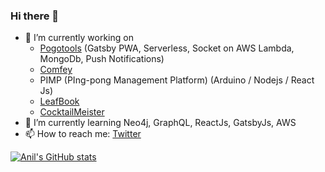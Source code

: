 ### Hi there 👋

- 🔭 I’m currently working on 
  - [Pogotools](https://pogotools.tk) (Gatsby PWA, Serverless, Socket on AWS Lambda, MongoDb, Push Notifications)
  - [Comfey](https://github.com/dejavu1987/comfey)
  - PIMP (PIng-pong Management Platform) (Arduino / Nodejs / React Js)
  - [LeafBook](https://plants.review.com.np/)
  - [CocktailMeister](https://cocktail.review.com.np/)
- 🌱 I’m currently learning Neo4j, GraphQL, ReactJs, GatsbyJs, AWS
- 📫 How to reach me: [Twitter](https://twitter.com/dejavu1987)

[![Anil's GitHub stats](https://github-readme-stats.vercel.app/api?username=dejavu1987)](https://github.com/anuraghazra/github-readme-stats)
